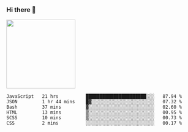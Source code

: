 ### Hi there 👋

<!--
**hwolf0610/hwolf0610** is a ✨ _special_ ✨ repository because its `README.md` (this file) appears on your GitHub profile.

Here are some ideas to get you started:

- 🔭 I’m currently working on ...
- 🌱 I’m currently learning ...
- 👯 I’m looking to collaborate on ...
- 🤔 I’m looking for help with ...
- 💬 Ask me about ...
- 📫 How to reach me: ...
- 😄 Pronouns: ...
- ⚡ Fun fact: ...
-->

<img height="180em" src="https://github-readme-stats.vercel.app/api?username=hwolf0610&show_icons=true&hide_border=true&&count_private=true&include_all_commits=true" />


<!--START_SECTION:waka-->

```text
JavaScript   21 hrs          ██████████████████████░░░   87.94 %
JSON         1 hr 44 mins    █▓░░░░░░░░░░░░░░░░░░░░░░░   07.32 %
Bash         37 mins         ▓░░░░░░░░░░░░░░░░░░░░░░░░   02.60 %
HTML         13 mins         ▒░░░░░░░░░░░░░░░░░░░░░░░░   00.95 %
SCSS         10 mins         ▒░░░░░░░░░░░░░░░░░░░░░░░░   00.73 %
CSS          2 mins          ░░░░░░░░░░░░░░░░░░░░░░░░░   00.17 %
```

<!--END_SECTION:waka-->
